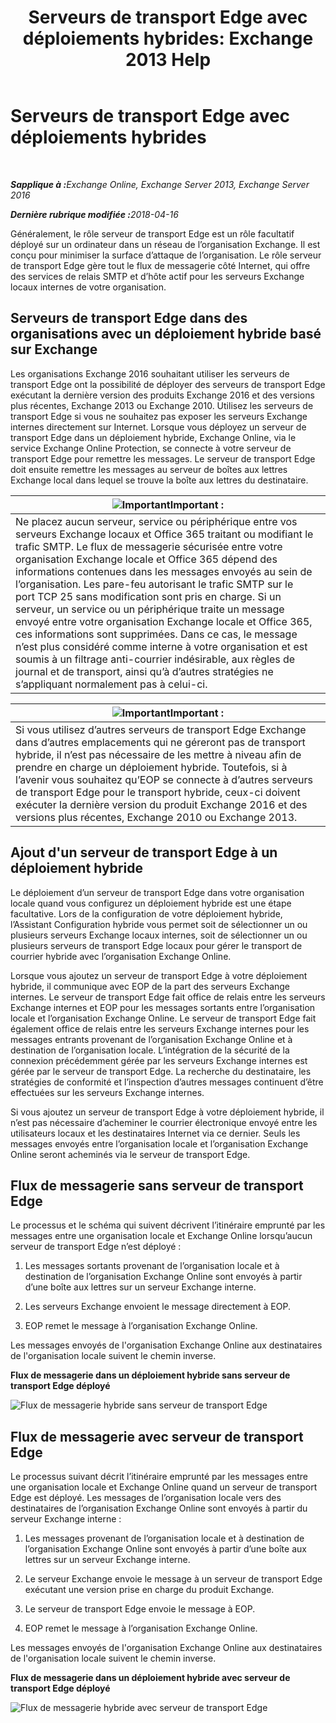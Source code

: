 ﻿---
title: 'Serveurs de transport Edge avec déploiements hybrides: Exchange 2013 Help'
TOCTitle: Serveurs de transport Edge avec déploiements hybrides
ms:assetid: 166b1490-5c56-40df-a17b-e8bb36224fd9
ms:mtpsurl: https://technet.microsoft.com/fr-fr/library/Hh134662(v=EXCHG.150)
ms:contentKeyID: 50479661
ms.date: 04/26/2018
mtps_version: v=EXCHG.150
ms.translationtype: HT
---

# Serveurs de transport Edge avec déploiements hybrides

 

_<strong>Sapplique à :</strong>Exchange Online, Exchange Server 2013, Exchange Server 2016_

_<strong>Dernière rubrique modifiée :</strong>2018-04-16_

Généralement, le rôle serveur de transport Edge est un rôle facultatif déployé sur un ordinateur dans un réseau de l’organisation Exchange. Il est conçu pour minimiser la surface d’attaque de l’organisation. Le rôle serveur de transport Edge gère tout le flux de messagerie côté Internet, qui offre des services de relais SMTP et d’hôte actif pour les serveurs Exchange locaux internes de votre organisation.

## Serveurs de transport Edge dans des organisations avec un déploiement hybride basé sur Exchange

Les organisations Exchange 2016 souhaitant utiliser les serveurs de transport Edge ont la possibilité de déployer des serveurs de transport Edge exécutant la dernière version des produits Exchange 2016 et des versions plus récentes, Exchange 2013 ou Exchange 2010. Utilisez les serveurs de transport Edge si vous ne souhaitez pas exposer les serveurs Exchange internes directement sur Internet. Lorsque vous déployez un serveur de transport Edge dans un déploiement hybride, Exchange Online, via le service Exchange Online Protection, se connecte à votre serveur de transport Edge pour remettre les messages. Le serveur de transport Edge doit ensuite remettre les messages au serveur de boîtes aux lettres Exchange local dans lequel se trouve la boîte aux lettres du destinataire.

<table>
<thead>
<tr class="header">
<th><img src="images/Dn151301.important(EXCHG.150).gif" title="Important" alt="Important" />Important :</th>
</tr>
</thead>
<tbody>
<tr class="odd">
<td>Ne placez aucun serveur, service ou périphérique entre vos serveurs Exchange locaux et Office 365 traitant ou modifiant le trafic SMTP. Le flux de messagerie sécurisée entre votre organisation Exchange locale et Office 365 dépend des informations contenues dans les messages envoyés au sein de l’organisation. Les pare-feu autorisant le trafic SMTP sur le port TCP 25 sans modification sont pris en charge. Si un serveur, un service ou un périphérique traite un message envoyé entre votre organisation Exchange locale et Office 365, ces informations sont supprimées. Dans ce cas, le message n’est plus considéré comme interne à votre organisation et est soumis à un filtrage anti-courrier indésirable, aux règles de journal et de transport, ainsi qu’à d’autres stratégies ne s’appliquant normalement pas à celui-ci.</td>
</tr>
</tbody>
</table>


<table>
<thead>
<tr class="header">
<th><img src="images/Dn151301.important(EXCHG.150).gif" title="Important" alt="Important" />Important :</th>
</tr>
</thead>
<tbody>
<tr class="odd">
<td>Si vous utilisez d’autres serveurs de transport Edge Exchange dans d’autres emplacements qui ne géreront pas de transport hybride, il n’est pas nécessaire de les mettre à niveau afin de prendre en charge un déploiement hybride. Toutefois, si à l’avenir vous souhaitez qu’EOP se connecte à d’autres serveurs de transport Edge pour le transport hybride, ceux-ci doivent exécuter la dernière version du produit Exchange 2016 et des versions plus récentes, Exchange 2010 ou Exchange 2013.</td>
</tr>
</tbody>
</table>


## Ajout d'un serveur de transport Edge à un déploiement hybride

Le déploiement d’un serveur de transport Edge dans votre organisation locale quand vous configurez un déploiement hybride est une étape facultative. Lors de la configuration de votre déploiement hybride, l’Assistant Configuration hybride vous permet soit de sélectionner un ou plusieurs serveurs Exchange locaux internes, soit de sélectionner un ou plusieurs serveurs de transport Edge locaux pour gérer le transport de courrier hybride avec l’organisation Exchange Online.

Lorsque vous ajoutez un serveur de transport Edge à votre déploiement hybride, il communique avec EOP de la part des serveurs Exchange internes. Le serveur de transport Edge fait office de relais entre les serveurs Exchange internes et EOP pour les messages sortants entre l’organisation locale et l’organisation Exchange Online. Le serveur de transport Edge fait également office de relais entre les serveurs Exchange internes pour les messages entrants provenant de l’organisation Exchange Online et à destination de l’organisation locale. L’intégration de la sécurité de la connexion précédemment gérée par les serveurs Exchange internes est gérée par le serveur de transport Edge. La recherche du destinataire, les stratégies de conformité et l’inspection d’autres messages continuent d’être effectuées sur les serveurs Exchange internes.

Si vous ajoutez un serveur de transport Edge à votre déploiement hybride, il n’est pas nécessaire d’acheminer le courrier électronique envoyé entre les utilisateurs locaux et les destinataires Internet via ce dernier. Seuls les messages envoyés entre l’organisation locale et l’organisation Exchange Online seront acheminés via le serveur de transport Edge.

## Flux de messagerie sans serveur de transport Edge

Le processus et le schéma qui suivent décrivent l’itinéraire emprunté par les messages entre une organisation locale et Exchange Online lorsqu’aucun serveur de transport Edge n’est déployé :

1.  Les messages sortants provenant de l’organisation locale et à destination de l’organisation Exchange Online sont envoyés à partir d’une boîte aux lettres sur un serveur Exchange interne.

2.  Les serveurs Exchange envoient le message directement à EOP.

3.  EOP remet le message à l’organisation Exchange Online.

Les messages envoyés de l'organisation Exchange Online aux destinataires de l'organisation locale suivent le chemin inverse.

**Flux de messagerie dans un déploiement hybride sans serveur de transport Edge déployé**

![Flux de messagerie hybride sans serveur de transport Edge](images/Hh134662.a95b4d1e-fd4a-4952-b891-22f84c9e71a3(EXCHG.150).png "Flux de messagerie hybride sans serveur de transport Edge")

## Flux de messagerie avec serveur de transport Edge

Le processus suivant décrit l’itinéraire emprunté par les messages entre une organisation locale et Exchange Online quand un serveur de transport Edge est déployé. Les messages de l’organisation locale vers des destinataires de l’organisation Exchange Online sont envoyés à partir du serveur Exchange interne :

1.  Les messages provenant de l’organisation locale et à destination de l’organisation Exchange Online sont envoyés à partir d’une boîte aux lettres sur un serveur Exchange interne.

2.  Le serveur Exchange envoie le message à un serveur de transport Edge exécutant une version prise en charge du produit Exchange.

3.  Le serveur de transport Edge envoie le message à EOP.

4.  EOP remet le message à l’organisation Exchange Online.

Les messages envoyés de l'organisation Exchange Online aux destinataires de l'organisation locale suivent le chemin inverse.

**Flux de messagerie dans un déploiement hybride avec serveur de transport Edge déployé**

![Flux de messagerie hybride avec serveur de transport Edge](images/Hh134662.821fe099-56f5-4501-8e1a-e184ba07a653(EXCHG.150).png "Flux de messagerie hybride avec serveur de transport Edge")

